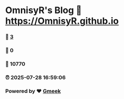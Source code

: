 # OmnisyR's Blog :link: https://OmnisyR.github.io 
### :page_facing_up: [3](https://OmnisyR.github.io/tag.html) 
### :speech_balloon: 0 
### :hibiscus: 10770 
### :alarm_clock: 2025-07-28 16:59:06 
### Powered by :heart: [Gmeek](https://github.com/Meekdai/Gmeek)
